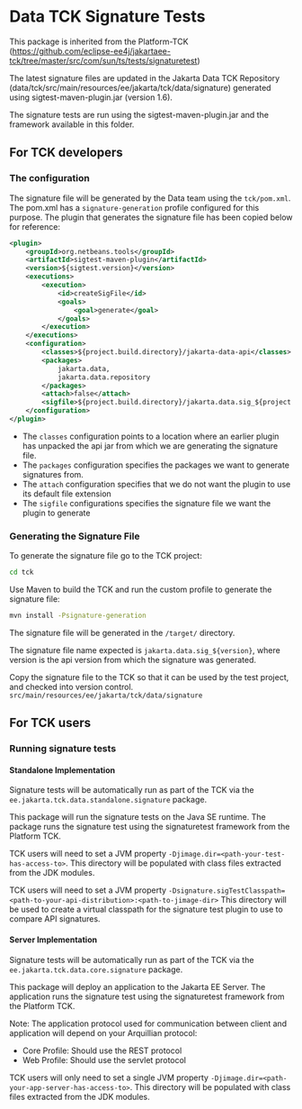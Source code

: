 # Data TCK Signature Tests

This package is inherited from the Platform-TCK (https://github.com/eclipse-ee4j/jakartaee-tck/tree/master/src/com/sun/ts/tests/signaturetest)

The latest signature files are updated in the Jakarta Data TCK Repository 
(data/tck/src/main/resources/ee/jakarta/tck/data/signature) 
generated using sigtest-maven-plugin.jar (version 1.6).

The signature tests are run using the sigtest-maven-plugin.jar and the framework available in this folder.

## For TCK developers

### The configuration

The signature file will be generated by the Data team using the `tck/pom.xml`. 
The pom.xml has a `signature-generation` profile configured for this purpose.
The plugin that generates the signature file has been copied below for reference:


```xml
<plugin>
	<groupId>org.netbeans.tools</groupId>
	<artifactId>sigtest-maven-plugin</artifactId>
	<version>${sigtest.version}</version>
	<executions>
		<execution>
			<id>createSigFile</id>
			<goals>
				<goal>generate</goal>
			</goals>
		</execution>
	</executions>
	<configuration>
		<classes>${project.build.directory}/jakarta-data-api</classes>
		<packages>
			jakarta.data,
			jakarta.data.repository
		</packages>
		<attach>false</attach>
		<sigfile>${project.build.directory}/jakarta.data.sig_${project.version}</sigfile>
	</configuration>
</plugin>
```

- The `classes` configuration points to a location where an earlier plugin has unpacked the api jar from which we are generating the signature file.
- The `packages` configuration specifies the packages we want to generate signatures from. 
- The `attach` configuration specifies that we do not want the plugin to use its default file extension
- The `sigfile` configurations specifies the signature file we want the plugin to generate

### Generating the Signature File

To generate the signature file go to the TCK project:

```sh
cd tck
```

Use Maven to build the TCK and run the custom profile to generate the signature file:

```sh
mvn install -Psignature-generation
```

The signature file will be generated in the `/target/` directory.

The signature file name expected is `jakarta.data.sig_${version}`, where version is the api version from which the signature was generated.

Copy the signature file to the TCK so that it can be used by the test project, and checked into version control.
`src/main/resources/ee/jakarta/tck/data/signature`

## For TCK users

### Running signature tests

#### Standalone Implementation

Signature tests will be automatically run as part of the TCK via the `ee.jakarta.tck.data.standalone.signature` package. 

This package will run the signature tests on the Java SE runtime.
The package runs the signature test using the signaturetest framework from the Platform TCK.

TCK users will need to set a JVM property `-Djimage.dir=<path-your-test-has-access-to>`.
This directory will be populated with class files extracted from the JDK modules.

TCK users will need to set a JVM property `-Dsignature.sigTestClasspath=<path-to-your-api-distribution>:<path-to-jimage-dir>`
This directory will be used to create a virtual classpath for the signature test plugin to use to compare API signatures.

#### Server Implementation

Signature tests will be automatically run as part of the TCK via the `ee.jakarta.tck.data.core.signature` package. 

This package will deploy an application to the Jakarta EE Server. 
The application runs the signature test using the signaturetest framework from the Platform TCK.

Note: The application protocol used for communication between client and application will depend on your Arquillian protocol:
- Core Profile: Should use the REST protocol
- Web Profile: Should use the servlet protocol

TCK users will only need to set a single JVM property `-Djimage.dir=<path-your-app-server-has-access-to>`.
This directory will be populated with class files extracted from the JDK modules.